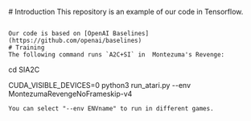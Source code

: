 ﻿﻿# IntroductionThis repository is an example of our code in Tensorflow.```Our code is based on [OpenAI Baselines](https://github.com/openai/baselines) # TrainingThe following command runs `A2C+SI` in  Montezuma's Revenge:```cd SIA2CCUDA_VISIBLE_DEVICES=0 python3 run_atari.py --env MontezumaRevengeNoFrameskip-v4```You can select "--env ENVname" to run in different games.